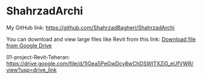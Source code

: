 # ShahrzadArchi
My GitHub link:
https://github.com/ShahrzadBagheri/ShahrzadArchi





You can download and view large files like Revit from this link:
[Download file from Google Drive](https://drive.google.com/file/d/13QT4jHkDqPsL1nu4IZwRzzlbTLOsg-Gz/view?usp=drive_link)




01-project-Revit-Teheran:
https://drive.google.com/file/d/1IGea5PeGwDcv8wChDSWITXZj0_eUfVWR/view?usp=drive_link